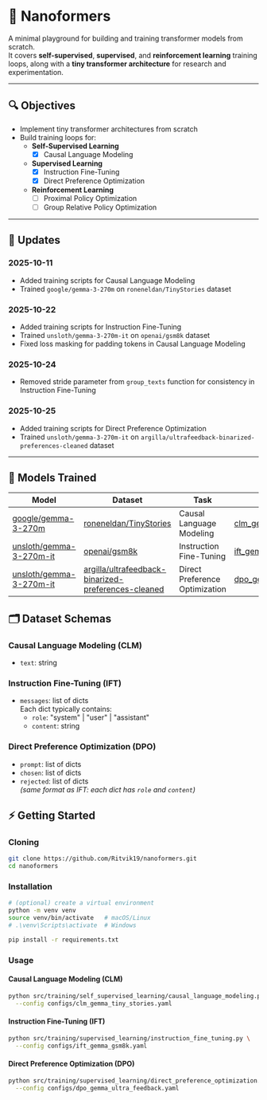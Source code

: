 # 🧠 Nanoformers

A minimal playground for building and training transformer models from scratch.  
It covers **self-supervised**, **supervised**, and **reinforcement learning** training loops, along with a **tiny transformer architecture** for research and experimentation.

---

## 🔍 Objectives

- Implement tiny transformer architectures from scratch  
- Build training loops for:
  - **Self-Supervised Learning**
    - [x] Causal Language Modeling
  - **Supervised Learning**
    - [x] Instruction Fine-Tuning
    - [x] Direct Preference Optimization
  - **Reinforcement Learning**
    - [ ] Proximal Policy Optimization
    - [ ] Group Relative Policy Optimization

---

## 📰 Updates

### 2025-10-11
- Added training scripts for Causal Language Modeling  
- Trained `google/gemma-3-270m` on `roneneldan/TinyStories` dataset

### 2025-10-22
- Added training scripts for Instruction Fine-Tuning  
- Trained `unsloth/gemma-3-270m-it` on `openai/gsm8k` dataset  
- Fixed loss masking for padding tokens in Causal Language Modeling

### 2025-10-24
- Removed stride parameter from `group_texts` function for consistency in Instruction Fine-Tuning

### 2025-10-25
- Added training scripts for Direct Preference Optimization  
- Trained `unsloth/gemma-3-270m-it` on `argilla/ultrafeedback-binarized-preferences-cleaned` dataset

---

## 🚀 Models Trained

| Model | Dataset | Task | Configuration | Logs |
|-------|----------|------|----------------|------|
| [google/gemma-3-270m](https://huggingface.co/google/gemma-3-270m) | [roneneldan/TinyStories](https://huggingface.co/datasets/roneneldan/TinyStories) | Causal Language Modeling | [clm_gemma_tiny_stories.yaml](configs/clm_gemma_tiny_stories.yaml) | [wandb](https://wandb.ai/ritvik19/nanoformers/runs/1vy7mhf1?nw=nwuserritvik19) |
| [unsloth/gemma-3-270m-it](https://huggingface.co/unsloth/gemma-3-270m-it) | [openai/gsm8k](https://huggingface.co/datasets/openai/gsm8k) | Instruction Fine-Tuning | [ift_gemma_gsm8k.yaml](configs/ift_gemma_gsm8k.yaml) | [wandb](https://wandb.ai/ritvik19/nanoformers/runs/klfnahkm?nw=nwuserritvik19) |
| [unsloth/gemma-3-270m-it](https://huggingface.co/unsloth/gemma-3-270m-it) | [argilla/ultrafeedback-binarized-preferences-cleaned](https://huggingface.co/datasets/argilla/ultrafeedback-binarized-preferences-cleaned) | Direct Preference Optimization | [dpo_gemma_ultrafeedback.yaml](configs/dpo_gemma_ultrafeedback.yaml) | [wandb](https://wandb.ai/ritvik19/nanoformers/runs/bd4dlvqf?nw=nwuserritvik19) |

## 🗂️ Dataset Schemas

### Causal Language Modeling (CLM)
- `text`: string

### Instruction Fine-Tuning (IFT)
- `messages`: list of dicts  
  Each dict typically contains:
  - `role`: "system" | "user" | "assistant"
  - `content`: string

### Direct Preference Optimization (DPO)
- `prompt`: list of dicts
- `chosen`: list of dicts
- `rejected`: list of dicts  
  *(same format as IFT: each dict has `role` and `content`)*


## ⚡ Getting Started

### Cloning

```bash
git clone https://github.com/Ritvik19/nanoformers.git
cd nanoformers
```

### Installation
```bash
# (optional) create a virtual environment
python -m venv venv
source venv/bin/activate   # macOS/Linux
# .\venv\Scripts\activate  # Windows

pip install -r requirements.txt
```

### Usage

#### Causal Language Modeling (CLM)

```bash
python src/training/self_supervised_learning/causal_language_modeling.py \
  --config configs/clm_gemma_tiny_stories.yaml
```

#### Instruction Fine-Tuning (IFT)

```bash
python src/training/supervised_learning/instruction_fine_tuning.py \
  --config configs/ift_gemma_gsm8k.yaml
```

#### Direct Preference Optimization (DPO)

```bash
python src/training/supervised_learning/direct_preference_optimization.py \
  --config configs/dpo_gemma_ultra_feedback.yaml
```
